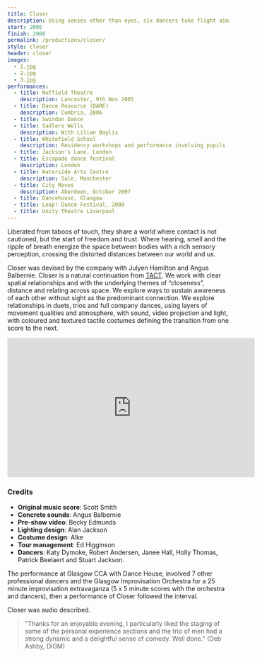 ```yaml
---
title: Closer
description: Using senses other than eyes, six dancers take flight aiming to bring the separate closer.
start: 2005
finish: 2008
permalink: /productions/closer/
style: closer
header: closer
images:
  - 1.jpg
  - 2.jpg
  - 3.jpg
performances:
  - title: Nuffield Theatre
    description: Lancaster, 9th Nov 2005
  - title: Dance Resource (DARE)
    description: Cumbria, 2006
  - title: Swindon Dance
  - title: Sadlers Wells
    description: With Lilian Baylis
  - title: Whitefield School
    description: Residency workshops and performance involving pupils
  - title: Jackson's Lane, London
  - title: Escapade dance festival
    description: London
  - title: Waterside Arts Centre
    description: Sale, Manchester
  - title: City Moves
    description: Aberdeen, October 2007
  - title: Dancehouse, Glasgow
  - title: Leap! Dance Festival, 2008
  - title: Unity Theatre Liverpool
---
```


Liberated from taboos of touch, they share a world where contact is not cautioned, but the start of freedom and trust. Where hearing, smell and the ripple of breath energize the space between bodies with a rich sensory perception, crossing the distorted distances between our world and us.

Closer was devised by the company with Julyen Hamilton and Angus Balbernie. Closer is a natural continuation from [TACT](/productions/tact/). We work with clear spatial relationships and with the underlying themes of “closeness”, distance and relating across space. We explore ways to sustain awareness of each other without sight as the predominant connection. We explore relationships in duets, trios and full company dances, using layers of movement qualities and atmosphere, with sound, video projection and light, with coloured and textured tactile costumes defining the transition from one score to the next.

<iframe width="560" height="315" src="https://www.youtube.com/embed/dGkcQbxMGhw" frameborder="0" allowfullscreen></iframe>

### Credits

 * **Original music score**: Scott Smith
 * **Concrete sounds**: Angus Balbernie
 * **Pre-show video**: Becky Edmunds
 * **Lighting design**: Alan Jackson
 * **Costume design**: Alke
 * **Tour management**: Ed Higginson
 * **Dancers**: Katy Dymoke, Robert Andersen, Janee Hall, Holly Thomas, Patrick Beelaert and Stuart Jackson.

The performance at Glasgow CCA with Dance House, involved 7 other professional dancers and the Glasgow Improvisation Orchestra for a 25 minute improvisation extravaganza (5 x 5 minute scores with the orchestra and dancers), then a performance of Closer followed the interval.

Closer was audio described.

> "Thanks for an enjoyable evening, I particularly liked the staging of some of the personal experience sections and the trio of men had a strong dynamic and a delightful sense of comedy. Well done." (Deb Ashby, DiGM)
